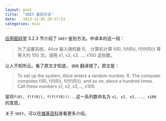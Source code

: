 ```yaml
---
layout: post
title:  "SKEY 鉴别方法"
date:   2013-12-05 20:37:53
categories: misc
---
```


[应用密码学](http://book.douban.com/subject/1088180/) 3.2.3 节介绍了 `SKEY` 鉴别方法。中译本的这一段：

> 为了设置系统，Alice 输入随机数 R，
> 计算机计算 f(R), f(f(R)), f(f(f(R)))
> 等等大约 100 次。调用 x1, x2, x3, ..., x100 这些数。

让人不知所云。看了原文才知道， `调用` 翻译错了。原文是：

> To set up the system, Alice enters a random number, R.
> The computer computes f(R), f(f(R)), f(f(f(R))), and so on,
> about a hundred times. Call these numbers x1, x2, x3,..., x100. 

是将`f(R), f(f(R)), f(f(f(R)))...`这一系列数命名为 `x1, x2, x3,..., x100` 的意思。

关于 `SKEY`，可以在[维基百科](http://en.wikipedia.org/wiki/S/KEY)查看更多介绍。

